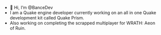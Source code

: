 - 👋 Hi, I’m @BanceDev
- I am a Quake engine developer currently working on an all in one Quake development kit called Quake Prism.
- Also working on completing the scrapped multiplayer for WRATH: Aeon of Ruin.

<!---
BanceDev/BanceDev is a ✨ special ✨ repository because its `README.md` (this file) appears on your GitHub profile.
You can click the Preview link to take a look at your changes.
--->
